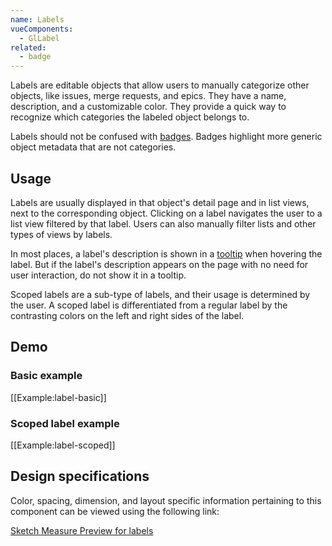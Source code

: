 ```yaml
---
name: Labels
vueComponents:
  - GlLabel
related:
  - badge
---
```


Labels are editable objects that allow users to manually categorize other objects, like issues, merge requests, and epics. They have a name, description, and a customizable color. They provide a quick way to recognize which categories the labeled object belongs to.

Labels should not be confused with [badges](/components/badge). Badges highlight more generic object metadata that are not categories.

## Usage

Labels are usually displayed in that object's detail page and in list views, next to the corresponding object. Clicking on a label navigates the user to a list view filtered by that label. Users can also manually filter lists and other types of views by labels.

In most places, a label's description is shown in a [tooltip](/components/tooltip) when hovering the label. But if the label's description appears on the page with no need for user interaction, do not show it in a tooltip.

Scoped labels are a sub-type of labels, and their usage is determined by the user. A scoped label is differentiated from a regular label by the contrasting colors on the left and right sides of the label.

## Demo

### Basic example

[[Example:label-basic]]

### Scoped label example

[[Example:label-scoped]]

## Design specifications

Color, spacing, dimension, and layout specific information pertaining to this component can be viewed using the following link:

[Sketch Measure Preview for labels](https://gitlab-org.gitlab.io/gitlab-design/hosted/design-gitlab-specs/labels-spec-previews/)
